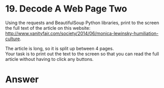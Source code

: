 # 19. Decode A Web Page Two

Using the requests and BeautifulSoup Python libraries, print to the screen the full text of the article on this website:   
http://www.vanityfair.com/society/2014/06/monica-lewinsky-humiliation-culture.

The article is long, so it is split up between 4 pages.   
Your task is to print out the text to the screen so that you can read the full article without having to click any buttons.   

# Answer

```python

```
